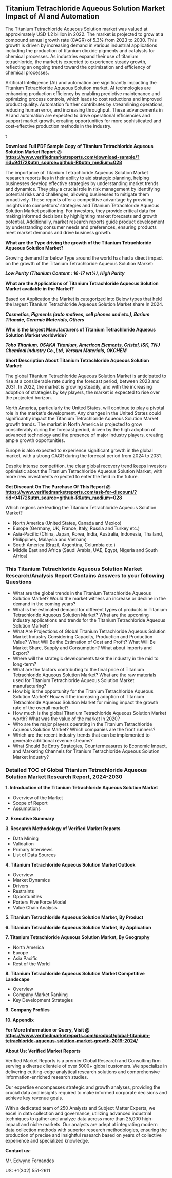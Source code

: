 <h2>Titanium Tetrachloride Aqueous Solution Market Impact of AI and Automation</h2><p>The Titanium Tetrachloride Aqueous Solution market was valued at approximately USD 1.2 billion in 2022. The market is projected to grow at a compound annual growth rate (CAGR) of 5.3% from 2023 to 2030. This growth is driven by increasing demand in various industrial applications including the production of titanium dioxide pigments and catalysts for chemical processes. As industries expand their use of titanium tetrachloride, the market is expected to experience steady growth, reflecting an ongoing trend toward the optimization and efficiency of chemical processes.</p><p>Artificial Intelligence (AI) and automation are significantly impacting the Titanium Tetrachloride Aqueous Solution market. AI technologies are enhancing production efficiency by enabling predictive maintenance and optimizing process controls, which leads to cost reductions and improved product quality. Automation further contributes by streamlining operations, reducing human error, and increasing throughput. These advancements in AI and automation are expected to drive operational efficiencies and support market growth, creating opportunities for more sophisticated and cost-effective production methods in the industry.</p>t</p><p id="" class=""><strong>Download Full PDF Sample Copy of Titanium Tetrachloride Aqueous Solution Market Report @ <a href="https://www.verifiedmarketreports.com/download-sample/?rid=94172&utm_source=github-R&utm_medium=028" target="_blank">https://www.verifiedmarketreports.com/download-sample/?rid=94172&utm_source=github-R&utm_medium=028</a></strong></p><p>The importance of&nbsp;Titanium Tetrachloride Aqueous Solution Market research reports lies in their ability to aid strategic planning, helping businesses develop effective strategies by understanding market trends and dynamics. They play a crucial role in risk management by identifying potential risks and challenges, allowing businesses to mitigate them proactively. These reports offer a competitive advantage by providing insights into competitors' strategies and Titanium Tetrachloride Aqueous Solution Market positioning. For investors, they provide critical data for making informed decisions by highlighting market forecasts and growth potential. Additionally, market research reports guide product development by understanding consumer needs and preferences, ensuring products meet market demands and drive business growth.</p><p><strong>What are the&nbsp;Type driving the growth of the Titanium Tetrachloride Aqueous Solution Market?</strong></p><p id="" class="">Growing demand for below Type around the world has had a direct impact on the growth of the Titanium Tetrachloride Aqueous Solution Market:</p><em><strong>Low Purity (Titanium Content : 16-17 wt%), High Purity</strong></em></p><strong>What are the&nbsp;Applications&nbsp;of Titanium Tetrachloride Aqueous Solution Market available in the Market?</strong></p><p id="" class="">Based on Application the Market is categorized into Below types that held the largest Titanium Tetrachloride Aqueous Solution Market share In 2024.</p><em><strong>Cosmetics, Pigments (auto motives, cell phones and etc.), Barium Titanate, Ceramic Materials, Others</strong></em></p><strong>Who is the largest Manufacturers of Titanium Tetrachloride Aqueous Solution Market worldwide?</strong></p><p><em><strong>Toho Titanium, OSAKA Titanium, American Elements, Cristal, ISK, TNJ Chemical Industry Co.,Ltd, Versum Materials, OKCHEM</strong></em></p><p id="" class=""><strong>Short Description About Titanium Tetrachloride Aqueous Solution Market:</strong></p><p>The global Titanium Tetrachloride Aqueous Solution Market is anticipated to rise at a considerable rate during the forecast period, between 2023 and 2031. In 2022, the market is growing steadily, and with the increasing adoption of strategies by key players, the market is expected to rise over the projected horizon.</p><p>North America, particularly the United States, will continue to play a pivotal role in the market's development. Any changes in the United States could significantly impact the Titanium Tetrachloride Aqueous Solution Market growth trends. The market in North America is projected to grow considerably during the forecast period, driven by the high adoption of advanced technology and the presence of major industry players, creating ample growth opportunities.</p><p>Europe is also expected to experience significant growth in the global market, with a strong CAGR during the forecast period from 2024 to 2031.</p><p>Despite intense competition, the clear global recovery trend keeps investors optimistic about the Titanium Tetrachloride Aqueous Solution Market, with more new investments expected to enter the field in the future.</p><p id="" class=""><strong>Get Discount On The Purchase Of This Report @ <a href="https://www.verifiedmarketreports.com/ask-for-discount/?rid=94172&utm_source=github-R&utm_medium=028" target="_blank">https://www.verifiedmarketreports.com/ask-for-discount/?rid=94172&utm_source=github-R&utm_medium=028</a></strong></p>Which regions are leading the Titanium Tetrachloride Aqueous Solution Market?</p><ul><li>North America (United States, Canada and Mexico)</li><li>Europe (Germany, UK, France, Italy, Russia and Turkey etc.)</li><li>Asia-Pacific (China, Japan, Korea, India, Australia, Indonesia, Thailand, Philippines, Malaysia and Vietnam)</li><li>South America (Brazil, Argentina, Columbia etc.)</li><li>Middle East and Africa (Saudi Arabia, UAE, Egypt, Nigeria and South Africa)</li></ul><h3 id="" class="">This Titanium Tetrachloride Aqueous Solution Market Research/Analysis Report Contains Answers to your following Questions</h3><ul><li>What are the global trends in the Titanium Tetrachloride Aqueous Solution Market? Would the market witness an increase or decline in the demand in the coming years?</li><li>What is the estimated demand for different types of products in Titanium Tetrachloride Aqueous Solution Market? What are the upcoming industry applications and trends for the Titanium Tetrachloride Aqueous Solution Market?</li><li>What Are Projections of Global Titanium Tetrachloride Aqueous Solution Market Industry Considering Capacity, Production and Production Value? What Will Be the Estimation of Cost and Profit? What Will Be Market Share, Supply and Consumption? What about imports and Export?</li><li>Where will the strategic developments take the industry in the mid to long-term?</li><li>What are the factors contributing to the final price of Titanium Tetrachloride Aqueous Solution Market? What are the raw materials used for Titanium Tetrachloride Aqueous Solution Market manufacturing?</li><li>How big is the opportunity for the Titanium Tetrachloride Aqueous Solution Market? How will the increasing adoption of Titanium Tetrachloride Aqueous Solution Market for mining impact the growth rate of the overall market?</li><li>How much is the global Titanium Tetrachloride Aqueous Solution Market worth? What was the value of the market In 2020?</li><li>Who are the major players operating in the Titanium Tetrachloride Aqueous Solution Market? Which companies are the front runners?</li><li>Which are the recent industry trends that can be implemented to generate additional revenue streams?</li><li>What Should Be Entry Strategies, Countermeasures to Economic Impact, and Marketing Channels for Titanium Tetrachloride Aqueous Solution Market Industry?</li></ul><h3 id="" class="">Detailed TOC of Global Titanium Tetrachloride Aqueous Solution Market Research Report, 2024-2030</h3><p id="" class=""><strong>1. Introduction of the Titanium Tetrachloride Aqueous Solution Market</strong></p><ul><li>Overview of the Market</li><li>Scope of Report</li><li>Assumptions</li></ul><p id="" class=""><strong>2. Executive Summary</strong></p><p id="" class=""><strong>3. Research Methodology of Verified Market Reports</strong></p><ul><li>Data Mining</li><li>Validation</li><li>Primary Interviews</li><li>List of Data Sources</li></ul><p id="" class=""><strong>4. Titanium Tetrachloride Aqueous Solution Market Outlook</strong></p><ul><li>Overview</li><li>Market Dynamics</li><li>Drivers</li><li>Restraints</li><li>Opportunities</li><li>Porters Five Force Model</li><li>Value Chain Analysis</li></ul><p id="" class=""><strong>5. Titanium Tetrachloride Aqueous Solution Market, By Product</strong></p><p id="" class=""><strong>6. Titanium Tetrachloride Aqueous Solution Market, By Application</strong></p><p id="" class=""><strong>7. Titanium Tetrachloride Aqueous Solution Market, By Geography</strong></p><ul><li>North America</li><li>Europe</li><li>Asia Pacific</li><li>Rest of the World</li></ul><p id="" class=""><strong>8. Titanium Tetrachloride Aqueous Solution Market Competitive Landscape</strong></p><ul><li>Overview</li><li>Company Market Ranking</li><li>Key Development Strategies</li></ul><p id="" class=""><strong>9. Company Profiles</strong></p><p id="" class=""><strong>10. Appendix</strong></p><p id="" class=""><strong>For More Information or Query, Visit @ <a href="https://www.verifiedmarketreports.com/product/global-titanium-tetrachloride-aqueous-solution-market-growth-2019-2024/" target="_blank">https://www.verifiedmarketreports.com/product/global-titanium-tetrachloride-aqueous-solution-market-growth-2019-2024/</a></strong></p><p id="" class=""><strong>About Us: Verified Market Reports</strong></p><p id="" class="">Verified Market Reports is a premier Global Research and Consulting firm serving a diverse clientele of over 5000+ global customers. We specialize in delivering cutting-edge analytical research solutions and comprehensive information-enriched research studies.</p><p id="" class="">Our expertise encompasses strategic and growth analyses, providing the crucial data and insights required to make informed corporate decisions and achieve key revenue goals.</p><p id="" class="">With a dedicated team of 250 Analysts and Subject Matter Experts, we excel in data collection and governance, utilizing advanced industrial techniques to gather and analyze data across more than 25,000 high-impact and niche markets. Our analysts are adept at integrating modern data collection methods with superior research methodologies, ensuring the production of precise and insightful research based on years of collective experience and specialized knowledge.</p><p id="" class=""><strong>Contact us:</strong></p><p id="" class="">Mr. Edwyne Fernandes</p><p id="" class="">US: +1(302) 551-2611</p>